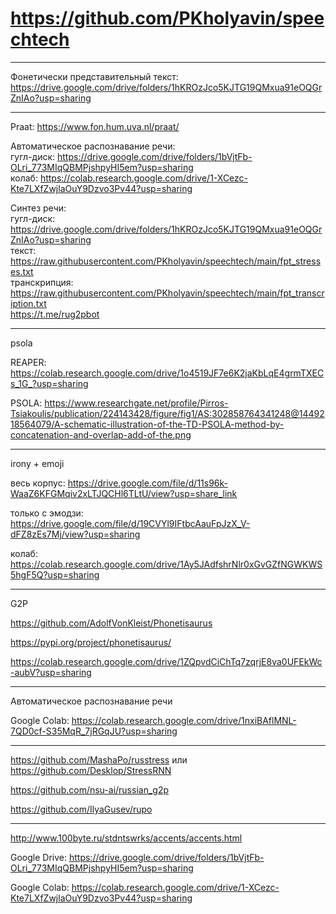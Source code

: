 # https://github.com/PKholyavin/speechtech

---
Фонетически представительный текст: https://drive.google.com/drive/folders/1hKROzJco5KJTG19QMxua91eOQGrZnIAo?usp=sharing

---
Praat: https://www.fon.hum.uva.nl/praat/  

Автоматическое распознавание речи:  
гугл-диск: https://drive.google.com/drive/folders/1bVjtFb-OLri_773MIqQBMPjshpyHI5em?usp=sharing  
колаб: https://colab.research.google.com/drive/1-XCezc-Kte7LXfZwjlaOuY9Dzvo3Pv44?usp=sharing  

Синтез речи:  
гугл-диск: https://drive.google.com/drive/folders/1hKROzJco5KJTG19QMxua91eOQGrZnIAo?usp=sharing  
текст: https://raw.githubusercontent.com/PKholyavin/speechtech/main/fpt_stresses.txt  
транскрипция: https://raw.githubusercontent.com/PKholyavin/speechtech/main/fpt_transcription.txt  
https://t.me/rug2pbot  

---

psola

REAPER: https://colab.research.google.com/drive/1o4519JF7e6K2jaKbLqE4grmTXECs_1G_?usp=sharing

PSOLA: https://www.researchgate.net/profile/Pirros-Tsiakoulis/publication/224143428/figure/fig1/AS:302858764341248@1449218564079/A-schematic-illustration-of-the-TD-PSOLA-method-by-concatenation-and-overlap-add-of-the.png

---

irony + emoji

весь корпус: https://drive.google.com/file/d/11s96k-WaaZ6KFGMqiv2xLTJQCHl6TLtU/view?usp=share_link

только с эмодзи: https://drive.google.com/file/d/19CVYl9IFtbcAauFpJzX_V-dFZ8zEs7Mj/view?usp=sharing

колаб: https://colab.research.google.com/drive/1Ay5JAdfshrNlr0xGvGZfNGWKWS5hgF5Q?usp=sharing


---

G2P

https://github.com/AdolfVonKleist/Phonetisaurus

https://pypi.org/project/phonetisaurus/

https://colab.research.google.com/drive/1ZQpvdCiChTq7zqrjE8va0UFEkWc-aubV?usp=sharing


---

Автоматическое распознавание речи

Google Colab: https://colab.research.google.com/drive/1nxiBAflMNL-7QD0cf-S35MqR_7jRGqJU?usp=sharing


---

https://github.com/MashaPo/russtress или https://github.com/Desklop/StressRNN

https://github.com/nsu-ai/russian_g2p

https://github.com/IlyaGusev/rupo

---

http://www.100byte.ru/stdntswrks/accents/accents.html




Google Drive: https://drive.google.com/drive/folders/1bVjtFb-OLri_773MIqQBMPjshpyHI5em?usp=sharing

Google Colab: https://colab.research.google.com/drive/1-XCezc-Kte7LXfZwjlaOuY9Dzvo3Pv44?usp=sharing

